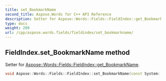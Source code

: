 ```yaml
---
title: set_BookmarkName
second_title: Aspose.Words for C++ API Reference
description: Setter for Aspose::Words::Fields::FieldIndex::get_BookmarkName. 
type: docs
weight: 209
url: /cpp/aspose.words.fields/fieldindex/set_bookmarkname/
---
```

## FieldIndex.set_BookmarkName method


Setter for [Aspose::Words::Fields::FieldIndex::get_BookmarkName](../get_bookmarkname/).

```cpp
void Aspose::Words::Fields::FieldIndex::set_BookmarkName(const System::String &value)
```

